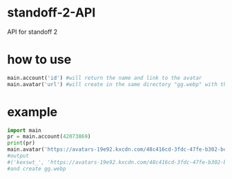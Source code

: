 # standoff-2-API
API for standoff 2
# how to use
```python
main.account('id') #will return the name and link to the avatar
main.avatar('url') #will create in the same directory "gg.webp" with the image of the avatar if there is no avatar, then the file cannot be opened
```
# example
```python
import main
pr = main.account(42073869)
print(pr)
main.avatar('https://avatars-19e92.kxcdn.com/48c416cd-3fdc-47fe-b302-bcac3f78dd00')
#output
#('kexswt_', 'https://avatars-19e92.kxcdn.com/48c416cd-3fdc-47fe-b302-bcac3f78dd00')
#and create gg.webp
